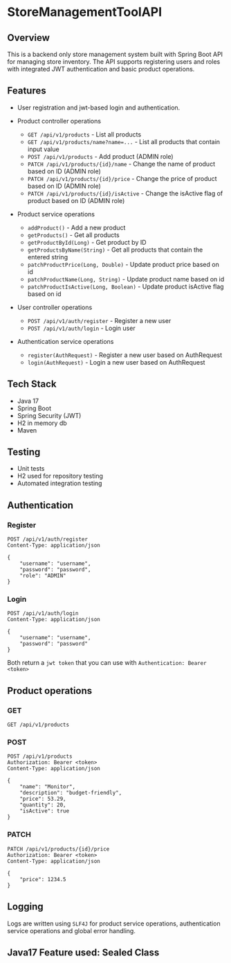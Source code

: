 # StoreManagementToolAPI 

## Overview
This is a backend only store management system built with Spring Boot API for managing store inventory. The API supports registering users and roles with integrated JWT authentication and basic product operations. 

## Features
- User registration and jwt-based login and authentication.
- Product controller operations
    - `GET /api/v1/products` - List all products
    - `GET /api/v1/products/name?name=...` - List all products that contain input value
    - `POST /api/v1/products` - Add product (ADMIN role)
    - `PATCH /api/v1/products/{id}/name` - Change the name of product based on ID (ADMIN role)
    - `PATCH /api/v1/products/{id}/price` - Change the price of product based on ID (ADMIN role)
    - `PATCH /api/v1/products/{id}/isActive` - Change the isActive flag of product based on ID (ADMIN role)

- Product service operations
    - `addProduct()` - Add a new product
    - `getProducts()` - Get all products
    - `getProductById(Long)` - Get product by ID
    - `getProductsByName(String)` - Get all products that contain the entered string
    - `patchProductPrice(Long, Double)` - Update product price based on id
    - `patchProductName(Long, String)` - Update product name based on id
    - `patchProductIsActive(Long, Boolean)` - Update product isActive flag based on id

- User controller operations
    - `POST /api/v1/auth/register` - Register a new user
    - `POST /api/v1/auth/login` - Login user

- Authentication service operations
    - `register(AuthRequest)` - Register a new user based on AuthRequest
    - `login(AuthRequest)` - Login a new user based on AuthRequest



## Tech Stack
- Java 17
- Spring Boot
- Spring Security (JWT)
- H2 in memory db
- Maven

## Testing
- Unit tests
- H2 used for repository testing
- Automated integration testing

## Authentication
### Register
```
POST /api/v1/auth/register
Content-Type: application/json

{
    "username": "username",
    "password": "password",
    "role": "ADMIN"
}
```

### Login
```
POST /api/v1/auth/login
Content-Type: application/json

{
    "username": "username",
    "password": "password"
}
```

Both return a `jwt token` that you can use with
`Authentication: Bearer <token>`

## Product operations
### GET
```
GET /api/v1/products
```
### POST
```
POST /api/v1/products
Authorization: Bearer <token>
Content-Type: application/json

{
    "name": "Monitor",
    "description": "budget-friendly",
    "price": 53.29,
    "quantity": 20,
    "isActive": true
}
```
### PATCH
```
PATCH /api/v1/products/{id}/price
Authorization: Bearer <token>
Content-Type: application/json

{
    "price": 1234.5
}
```

## Logging
Logs are written using `SLF4J` for product service operations, authentication service operations and global error handling.

## Java17 Feature used: Sealed Class